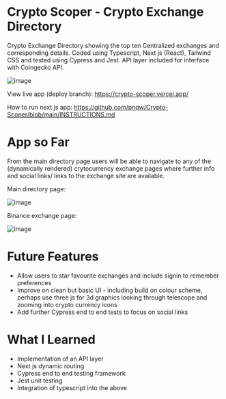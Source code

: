 # Crypto Scoper - Crypto Exchange Directory

Crypto Exchange Directory showing the top ten Centralized exchanges and corresponding details. Coded using Typescript, Next js (React), Tailwind CSS and tested using Cypress and Jest. API layer included for interface with Coingecko API.

![image](https://user-images.githubusercontent.com/76686112/186133648-4f2bf168-585a-4d56-93c2-e9b8d7577766.png)


View live app (deploy branch): https://crypto-scoper.vercel.app/

How to run next js app:
https://github.com/pnqw/Crypto-Scoper/blob/main/INSTRUCTIONS.md


# App so Far

From the main directory page users will be able to navigate to any of the (dynamically rendered) crytocurrency exchange pages where further info and social links/ links to the exchange site are available.

Main directory page:

![image](https://user-images.githubusercontent.com/76686112/186133883-c931fe20-bad6-48d9-8ff1-bfceb11c7c11.png)

Binance exchange page:

![image](https://user-images.githubusercontent.com/76686112/186133995-3b446183-bd3e-4bb7-a8b1-abdcebdbf51e.png)


# Future Features

* Allow users to star favourite exchanges and include signin to remember preferences
* Improve on clean but basic UI - including build on colour scheme, perhaps use three js for 3d graphics looking through telescope and zooming into crypto currency icons 
* Add further Cypress end to end tests to focus on social links

# What I Learned

* Implementation of an API layer
* Next js dynamic routing
* Cypress end to end testing framework
* Jest unit testing
* Integration of typescript into the above
